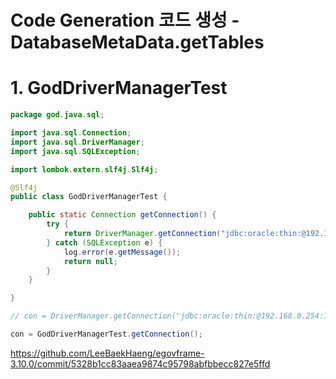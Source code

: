 # Code Generation 코드 생성 - DatabaseMetaData.getTables

# 1. GodDriverManagerTest

```java
package god.java.sql;

import java.sql.Connection;
import java.sql.DriverManager;
import java.sql.SQLException;

import lombok.extern.slf4j.Slf4j;

@Slf4j
public class GodDriverManagerTest {

	public static Connection getConnection() {
		try {
			return DriverManager.getConnection("jdbc:oracle:thin:@192.168.0.254:1521:orcl", "com", "com01");
		} catch (SQLException e) {
			log.error(e.getMessage());
			return null;
		}
	}

}
```

```java
// con = DriverManager.getConnection("jdbc:oracle:thin:@192.168.0.254:1521:orcl", "com", "com01");

con = GodDriverManagerTest.getConnection();
```

<https://github.com/LeeBaekHaeng/egovframe-3.10.0/commit/5328b1cc83aaea9874c95798abfbbecc827e5ffd>

